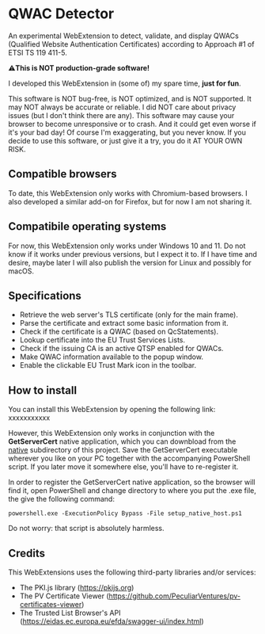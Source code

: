 # QWAC Detector
An experimental WebExtension to detect, validate, and display QWACs (Qualified Website Authentication Certificates) according to Approach #1 of ETSI TS 119 411-5.

⚠**This is NOT production-grade software!**

I developed this WebExtension in (some of) my spare time, __just for fun__.

This software is NOT bug-free, is NOT optimized, and is NOT supported. It may NOT always be accurate or reliable. I did NOT care about privacy issues (but I don't think there are any). This software may cause your browser to become unresponsive or to crash. And it could get even worse if it's your bad day! Of course I'm exaggerating, but you never know. If you decide to use this software, or just give it a try, you do it AT YOUR OWN RISK.


## Compatible browsers

To date, this WebExtension only works with Chromium-based browsers. I also developed a similar add-on for Firefox, but for now I am not sharing it.

## Compatibile operating systems

For now, this WebExtension only works under Windows 10 and 11. Do not know if it works under previous versions, but I expect it to.
If I have time and desire, maybe later I will also publish the version for Linux and possibly for macOS.

## Specifications
* Retrieve the web server's TLS certificate (only for the main frame).
* Parse the certificate and extract some basic information from it.
* Check if the certificate is a QWAC (based on QcStatements).
* Lookup certificate into the EU Trust Services Lists.
* Check if the issuing CA is an active QTSP enabled for QWACs.
* Make QWAC information available to the popup window.
* Enable the clickable EU Trust Mark icon in the toolbar.

## How to install
You can install this WebExtension by opening the following link: xxxxxxxxxxx

However, this WebExtension only works in conjunction with the **GetServerCert** native application, which you can downbload from the [native](native) subdirectory of this project. Save the GetServerCert executable wherever you like on your PC together with the accompanying PowerShell script. If you later move it somewhere else, you'll have to re-register it.

In order to register the GetServerCert native application, so the browser will find it, open PowerShell and change directory to where you put the .exe file, the give the following command:
```pwsh
powershell.exe -ExecutionPolicy Bypass -File setup_native_host.ps1
```
Do not worry: that script is absolutely harmless.

## Credits
This WebExtensions uses the following third-party libraries and/or services:
* The PKI.js library (https://pkijs.org)
* The PV Certificate Viewer (https://github.com/PeculiarVentures/pv-certificates-viewer)
* The Trusted List Browser's API (https://eidas.ec.europa.eu/efda/swagger-ui/index.html)

